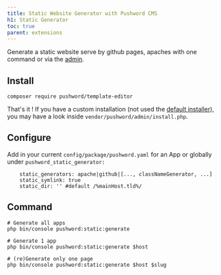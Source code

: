```yaml
---
title: Static Website Generator with Pushword CMS
h1: Static Generator
toc: true
parent: extensions
---
```


Generate a static website serve by github pages, apaches with one command or via the [admin](https://pushword.piedweb.com/extension/admin).

## Install

```shell
composer require pushword/template-editor
```

That's it ! If you have a custom installation (not used the [default installer](/installation)),
you may have a look inside `vendor/pushword/admin/install.php`.

## Configure

Add in your current `config/package/pushword.yaml` for an App or globally under `pushword_static_generator:`

```
    static_generators: apache|github|[..., classNameGenerator, ...]
    static_symlink: true
    static_dir: '' #default /%mainHost.tld%/
```

## Command

```
# Generate all apps
php bin/console pushword:static:generate

# Generate 1 app
php bin/console pushword:static:generate $host

# (re)Generate only one page
php bin/console pushword:static:generate $host $slug
```
